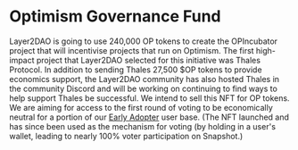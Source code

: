 # Optimism Governance Fund

Layer2DAO is going to use 240,000 OP tokens to create the OPIncubator project that will incentivise projects that run on Optimism. The first high-impact project that Layer2DAO selected for this initiative was Thales Protocol. In addition to sending Thales 27,500 $OP tokens to provide economics support, the Layer2DAO community has also hosted Thales in the community Discord and will be working on continuing to find ways to help support Thales be successful. We intend to sell this NFT for OP tokens. We are aiming for access to the first round of voting to be economically neutral for a portion of our [Early Adopter](<.gitbook/assets/l2 early adopter nft>) user base. (The NFT launched and has since been used as the mechanism for voting (by holding in a user's wallet, leading to nearly 100% voter participation on Snapshot.)
